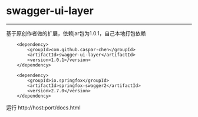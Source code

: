 # swagger-ui-layer

------

基于原创作者做的扩展，依赖jar包为1.0.1，自己本地打包依赖

        <dependency>
            <groupId>com.github.caspar-chen</groupId>
            <artifactId>swagger-ui-layer</artifactId>
            <version>1.0.1</version>
        </dependency>

        <dependency>
            <groupId>io.springfox</groupId>
            <artifactId>springfox-swagger2</artifactId>
            <version>2.7.0</version>
        </dependency>
	
	
运行
http://host:port/docs.html




